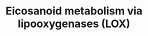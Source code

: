 ---
annotations:
- id: PW:0000462
  parent: classic metabolic pathway
  type: Pathway Ontology
  value: lipoxygenase mediated pathway of arachidonic acid metabolism
- id: PW:0000485
  parent: classic metabolic pathway
  type: Pathway Ontology
  value: eicosanoid metabolic pathway
authors:
- DeSl
- Eweitz
- Egonw
citedin:
- link: 10.1016/j.plipres.2024.101276
  title: 'Oxylipin profiling for clinical research: Current status and future perspectives
    (2024)'
communities:
- Lipids
- ONTOX
description: New PW, homology converted
last-edited: 2025-03-03
ndex: abb61e07-8b6c-11eb-9e72-0ac135e8bacf
organisms:
- Homo sapiens
redirect_from:
- /index.php/Pathway:WP4721
- /instance/WP4721
- /instance/WP4721_r137444
revision: r137444
schema-jsonld:
- '@context': https://schema.org/
  '@id': https://wikipathways.github.io/pathways/WP4721.html
  '@type': Dataset
  creator:
    '@type': Organization
    name: WikiPathways
  description: New PW, homology converted
  keywords:
  - 11-trans-LTC4
  - 11-trans-LTD4
  - 11-trans-LTE4
  - 12(R)-HpETE
  - 12-HETE
  - 12-HpETE
  - 12-epi-LTB4
  - 12-oxo-LTB4
  - 12-oxoETE
  - 13,14-dihydro-15-oxo-LXA4
  - 15-HETE
  - 15-HpETE
  - 15-oxo-LXA4
  - 15-oxoETE
  - 18-carboxy-dinor-LTB4
  - 20-carboxy-LTB4
  - 20-hydroxy-LTB4
  - 5,12-diHETE
  - 5-HETE
  - 5-HpETE
  - 5-oxoETE
  - 6-trans-12-epi-delta-LTB4
  - 6-trans-delta-LTB4
  - 8-HETE
  - 8-HpETE
  - ACAA1
  - ACOX1
  - ACOX2
  - ACOX3
  - ALOX12
  - ALOX15
  - ALOX15B
  - ALOX5
  - Arachidonic acid
  - CYP4A11
  - CYP4A22
  - CYP4F12
  - CYP4F2
  - CYSLTR1
  - CYSLTR2
  - DPEP1
  - EHHADH
  - EXC4
  - EXD4
  - EXE4
  - FPR2
  - GGT5
  - HPGD
  - HXA3
  - HXB3
  - LTA4
  - LTA4H
  - LTB4
  - LTB4R
  - LTB4R2
  - LTC4
  - LTC4S
  - LTD4
  - LTE4
  - LXA4
  - LXB4
  - PPARA
  - PPARD
  - PTGR1
  - PTGR2
  - TRPA1
  - TRPV1
  - TXA3
  - TXB3
  license: CC0
  name: Eicosanoid metabolism via lipooxygenases (LOX)
seo: CreativeWork
title: Eicosanoid metabolism via lipooxygenases (LOX)
wpid: WP4721
---
